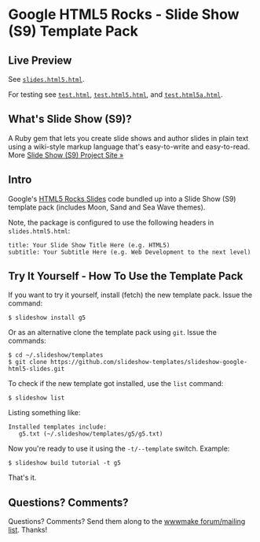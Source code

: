 # Google HTML5 Rocks - Slide Show (S9) Template Pack  

## Live Preview

See [`slides.html5.html`](http://slideshow-templates.github.io/slideshow-google-html5-slides/slides.html5.html).

For testing see [`test.html`](http://slideshow-templates.github.io/slideshow-google-html5-slides/test.html),
[`test.html5.html`](http://slideshow-templates.github.io/slideshow-google-html5-slides/test.html5.html), and
[`test.html5a.html`](http://slideshow-templates.github.io/slideshow-google-html5-slides/test.html5a.html).



## What's Slide Show (S9)?

A Ruby gem that lets you create slide shows and author slides in plain text
using a wiki-style markup language that's easy-to-write and easy-to-read.
More [Slide Show (S9) Project Site »](http://slideshow-s9.github.io)

## Intro

Google's [HTML5 Rocks Slides](https://github.com/html5rocks/slides.html5rocks.com) code
bundled up into a Slide Show (S9) template pack (includes Moon, Sand and Sea Wave themes).

<!--
See the original [HTML5 Rocks](http://slides.html5rocks.com) slides in action.
   note: no longer available
-->

Note, the package is configured to use the following headers in `slides.html5.html`:

    title: Your Slide Show Title Here (e.g. HTML5)
    subtitle: Your Subtitle Here (e.g. Web Development to the next level)


## Try It Yourself - How To Use the Template Pack

If you want to try it yourself, install (fetch) the new template pack. Issue the command:

    $ slideshow install g5

Or as an alternative clone the template pack using `git`. Issue the commands:

    $ cd ~/.slideshow/templates
    $ git clone https://github.com/slideshow-templates/slideshow-google-html5-slides.git

To check if the new template got installed, use the `list` command:

    $ slideshow list

Listing something like:

    Installed templates include:
       g5.txt (~/.slideshow/templates/g5/g5.txt)

Now you're ready to use it using the `-t/--template` switch. Example:

    $ slideshow build tutorial -t g5

That's it.


## Questions? Comments?

Questions? Comments?
Send them along to the [wwwmake forum/mailing list](http://groups.google.com/group/wwwmake).
Thanks!
